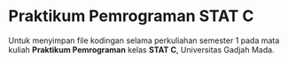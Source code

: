 # Praktikum Pemrograman STAT C
Untuk menyimpan file kodingan selama perkuliahan semester 1 pada mata kuliah **Praktikum Pemrograman** kelas **STAT C**, Universitas Gadjah Mada.
